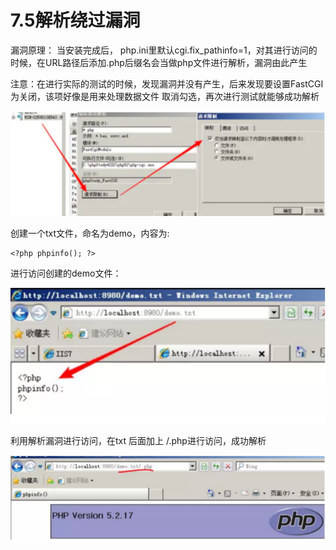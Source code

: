 # 7.5解析绕过漏洞

漏洞原理： 当安装完成后， php.ini里默认cgi.fix\_pathinfo=1，对其进行访问的时候，在URL路径后添加.php后缀名会当做php文件进行解析，漏洞由此产生

注意：在进行实际的测试的时候，发现漏洞并没有产生，后来发现要设置FastCGI为关闭，该项好像是用来处理数据文件 取消勾选，再次进行测试就能够成功解析

![](../../.gitbook/assets/image%20%28504%29.png)

创建一个txt文件，命名为demo，内容为: 

```text
<?php phpinfo(); ?>
```

进行访问创建的demo文件：

![](../../.gitbook/assets/image%20%28505%29.png)

利用解析漏洞进行访问，在txt 后面加上 /.php进行访问，成功解析

![](../../.gitbook/assets/image%20%28506%29.png)

